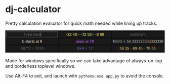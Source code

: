 dj-calculator
=============

Pretty calculation evaluator for quick math needed while lining up tracks.


![Screenshot](screenshots/dj-calculator-v1-3-rows-3-columns.png)

Made for windows specifically so we can take advantage of always-on-top and borderless toplevel windows.

Use Alt-F4 to exit, and launch with `pythonw.exe app.py` to avoid the console.
